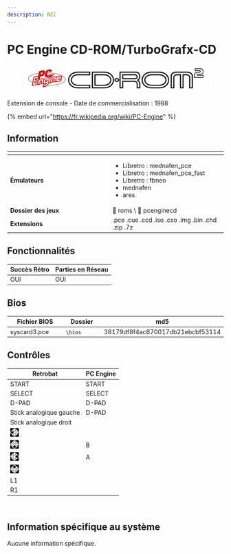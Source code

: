 ```yaml
---
description: NEC
---
```


# PC Engine CD-ROM/TurboGrafx-CD

<div align="left">

<figure><img src="https://raw.githubusercontent.com/fabricecaruso/es-theme-carbon/52ff37c9e265587d006945a2ba695b5a962b3a3d/art/logos/pce-cd.svg" alt=""><figcaption></figcaption></figure>

</div>

Extension de console - Date de commercialisation : 1988

{% embed url="https://fr.wikipedia.org/wiki/PC-Engine" %}

## Information

<table data-header-hidden><thead><tr><th width="224"></th><th></th></tr></thead><tbody><tr><td><strong>Émulateurs</strong></td><td><ul><li>Libretro : mednafen_pce</li><li>Libretro : mednafen_pce_fast</li><li>Libretro : fbneo</li><li>mednafen</li><li>ares</li></ul></td></tr><tr><td><strong>Dossier des jeux</strong></td><td><span data-gb-custom-inline data-tag="emoji" data-code="1f4c2">📂</span> roms \ <span data-gb-custom-inline data-tag="emoji" data-code="1f4c2">📂</span> pcenginecd</td></tr><tr><td><strong>Extensions</strong></td><td>.pce .cue .ccd .iso .cso .img .bin .chd .zip .7z</td></tr></tbody></table>

## Fonctionnalités

| Succès Rétro | Parties en Réseau |
| ------------ | ----------------- |
| OUI          | OUI               |

## Bios

<table><thead><tr><th width="224">Fichier BIOS</th><th width="169">Dossier</th><th>md5</th></tr></thead><tbody><tr><td>syscard3.pce</td><td><code>\bios</code></td><td>38179df8f4ac870017db21ebcbf53114</td></tr></tbody></table>

## Contrôles

| Retrobat                                          | PC Engine |
| ------------------------------------------------- | --------- |
| START                                             | START     |
| SELECT                                            | SELECT    |
| D-PAD                                             | D-PAD     |
| Stick analogique gauche                           | D-PAD     |
| Stick analogique droit                            |           |
| ![](<../../../../.gitbook/assets/image (32).png>) |           |
| ![](<../../../../.gitbook/assets/image (19).png>) | B         |
| ![](<../../../../.gitbook/assets/image (6).png>)  | A         |
| ![](<../../../../.gitbook/assets/image (34).png>) |           |
| L1                                                |           |
| R1                                                |           |

<div align="left">

<figure><img src="https://i.imgur.com/rKnEZ9C.png" alt=""><figcaption></figcaption></figure>

</div>

## Information spécifique au système

Aucune information spécifique.
